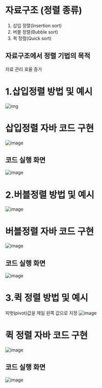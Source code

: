 # 자료구조 (정렬 종류)
1. 삽입 정렬(Insertion sort)
2. 버블 정렬(Bubble sort)
3. 퀵 정렬(Quick sort)
## 자료구조에서 정렬 기법의 목적
자료 관리 효율 증가

# 1.삽입정렬 방법 및 예시
![img](https://user-images.githubusercontent.com/114748934/223014207-f9b61046-fc5e-4097-b474-b56405815a89.gif)
# 삽입정렬 자바 코드 구현
![image](https://user-images.githubusercontent.com/114748934/223294605-02a64e16-e60f-406a-8de3-0e1dc6ab9b6d.png)
## 코드 실행 화면
![image](https://user-images.githubusercontent.com/114748934/223293571-f8019976-d811-4153-9ecd-180377779071.png)

# 2.버블정렬 방법 및 예시
![image](https://velog.velcdn.com/images%2Fgillog%2Fpost%2F9f3ab7d6-54a3-468f-b892-84710575cfe7%2Fbubble-sort-001.gif)
# 버블정렬 자바 코드 구현
![image](https://user-images.githubusercontent.com/114748934/223325045-456d293c-8061-4a50-9563-ea75d1114b76.png)
## 코드 실행 화면
![image](https://user-images.githubusercontent.com/114748934/223326790-6e9b9bad-a54f-4df3-8e75-7ce0adcfed84.png)

# 3.퀵 정렬 방법 및 예시
피벗(pivot)값을 제일 왼쪽 값으로 지정
![image](https://velog.velcdn.com/images%2Fkji990607%2Fpost%2F28948297-8ed3-406a-80fe-4784557d1285%2Fquick_sort.gif)
# 퀵 정렬 자바 코드 구현
![image](https://user-images.githubusercontent.com/114748934/223427507-d7417ff6-8b43-42ff-9c40-121695347869.png)

## 코드 실행 화면
![image](https://user-images.githubusercontent.com/114748934/223427582-b45cfd04-3be5-4fcd-9ea9-a4f1ab373ec3.png)
